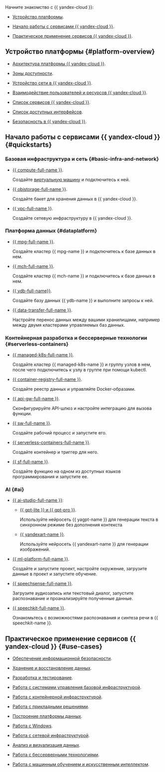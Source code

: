 Начните знакомство с {{ yandex-cloud }}:

* [Устройство платформы](#platform-overview).

* [Начало работы с сервисами {{ yandex-cloud }}](#quickstarts).

* [Практическое применение сервисов {{ yandex-cloud }}](#use-cases).

## Устройство платформы {#platform-overview}

* [Архитектура платформы {{ yandex-cloud }}](../../overview/architecture.md).

* [Зоны доступности](../../overview/concepts/geo-scope.md).

* [Устройство сети в {{ yandex-cloud }}](../../overview/concepts/network.md).

* [Взаимодействие пользователей и ресурсов {{ yandex-cloud }}](../../overview/roles-and-resources.md).

* [Cписок сервисов {{ yandex-cloud }}](../../overview/concepts/services.md).

* [Список доступных интерфейсов](../../overview/concepts/interfaces.md).

* [Безопасность в {{ yandex-cloud }}](../../security/index.yaml).

## Начало работы с сервисами {{ yandex-cloud }} {#quickstarts}

### Базовая инфраструктура и сеть {#basic-infra-and-network}

* [{{ compute-full-name }}](../../compute/quickstart/index.md).

  Создайте [виртуальную машину](../../compute/concepts/vm.md) и подключитесь к ней.

* [{{ objstorage-full-name }}](../../storage/quickstart/index.md).

  Создайте бакет для хранения данных в {{ yandex-cloud }}.

* [{{ vpc-full-name }}](../../vpc/quickstart.md).

  Создайте сетевую инфраструктуру в {{ yandex-cloud }}.

### Платформа данных {#dataplatform}

* [{{ mpg-full-name }}](../../managed-postgresql/quickstart.md).

  Создайте кластер {{ mpg-name }} и подключитесь к базе данных в нем.           

* [{{ mch-full-name }}](../../managed-clickhouse/quickstart.md).

  Создайте кластер {{ mch-name }} и подключитесь к базе данных в нем.

* [{{ ydb-full-name}}](../../ydb/quickstart.md).

  Создайте базу данных {{ ydb-name }} и выполните запросы к ней.

* [{{ data-transfer-full-name }}](../../data-transfer/quickstart.md).

  Настройте перенос данных между вашими хранилищами, например между двумя кластерами управляемых баз данных.

### Контейнерная разработка и бессерверные технологии {#serverless-containers}

* [{{ managed-k8s-full-name }}](../../managed-kubernetes/quickstart.md).

  Создайте кластер {{ managed-k8s-name }} и группу узлов в нем, после чего подключитесь к узлу в группе при помощи kubectl.

* [{{ container-registry-full-name }}](../../container-registry/quickstart/index.md).

  Создайте реестр данных и управляйте Docker-образами.

* [{{ api-gw-full-name }}](../../api-gateway/quickstart/index.md).

  Сконфигурируйте API-шлюз и настройте интеграцию для вызова функции.

* [{{ sw-full-name }}](../../serverless-integrations/quickstart/workflows.md).

  Создайте рабочий процесс и запустите его.

* [{{ serverless-containers-full-name }}](../../serverless-containers/quickstart/index.md).

  Создайте контейнер и триггер для него.

* [{{ sf-full-name }}](../../functions/quickstart/index.md).

  Создайте функцию на одном из доступных языков программирования и запустите ее.

### AI {#ai}

* [{{ ai-studio-full-name }}](../../ai-studio/index.yaml):

  * [{{ gpt-lite }} и {{ gpt-pro }}](../../ai-studio/quickstart/yandexgpt.md).

    Используйте нейросеть {{ yagpt-name }} для генерации текста в синхронном режиме без дополнения контекста

  * [{{ yandexart-name }}](../../ai-studio/quickstart/yandexart.md).

    Используйте нейросеть {{ yandexart-name }} для генерации изображений.

* [{{ ml-platform-full-name }}](../../datasphere/quickstart.md).

  Создайте и запустите проект, настройте окружение, загрузите данные в проект и запустите обучение.

* [{{ speechsense-full-name }}](../../speechsense/quickstart.md).

  Загрузите аудиозапись или текстовый диалог, запустите распознавание и проанализируйте полученные данные. 

* [{{ speechkit-full-name }}](../../speechkit/quickstart/index.md).

  Ознакомьтесь с возможностями распознавания и синтеза речи в {{ speechkit-name }}.

## Практическое применение сервисов {{ yandex-cloud }} {#use-cases}

* [Обеспечение информационной безопасности](../../tutorials/security/index.md).

* [Хранение и восстановление данных](../../tutorials/archive/index.md).

* [Разработка и тестирование](../../tutorials/dev/index.md).

* [Работа с системами управления базовой инфраструктурой](../../tutorials/infrastructure/index.md).

* [Работа с контейнерной инфраструктурой](../../tutorials/container-infrastructure/index.md).

* [Работа с прикладными решениями](../../tutorials/applied/index.md).

* [Построение платформы данных](../../tutorials/dataplatform/index.md).

* [Работа с Windows](../../tutorials/windows/index.md).

* [Работа с сетевой инфраструктурой](../../tutorials/routing/index.md).

* [Анализ и визуализация данных](../../tutorials/datalens/index.md).

* [Работа с бессерверными технологиями](../../tutorials/serverless/index.md).

* [Работа с машинным обучением и искусственным интеллектом](../../tutorials/ml-ai/index.md).
